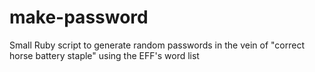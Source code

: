 # make-password
Small Ruby script to generate random passwords in the vein of "correct horse battery staple" using the EFF's word list
